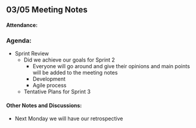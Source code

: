 ## 03/05 Meeting Notes

#### Attendance:


### Agenda:
- Sprint Review
  - Did we achieve our goals for Sprint 2
    - Everyone will go around and give their opinions and main points will be added to the meeting notes
    - Development 
    - Agile process
  - Tentative Plans for Sprint 3
  
#### Other Notes and Discussions:
- Next Monday we will have our retrospective

